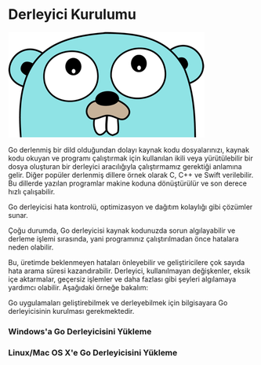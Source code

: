 # Derleyici Kurulumu

![](<../.gitbook/assets/image (7).png>)

Go derlenmiş bir dild olduğundan dolayı kaynak kodu dosyalarınızı, kaynak kodu okuyan ve programı çalıştırmak için kullanılan ikili veya yürütülebilir bir dosya oluşturan bir derleyici aracılığıyla çalıştırmamız gerektiği anlamına gelir. Diğer popüler derlenmiş dillere örnek olarak C, C++ ve Swift verilebilir. Bu dillerde yazılan programlar makine koduna dönüştürülür ve son derece hızlı çalışabilir.

Go derleyicisi hata kontrolü, optimizasyon ve dağıtım kolaylığı gibi çözümler sunar.

Çoğu durumda, Go derleyicisi kaynak kodunuzda sorun algılayabilir ve derleme işlemi sırasında, yani programınız çalıştırılmadan önce hatalara neden olabilir.

Bu, üretimde beklenmeyen hataları önleyebilir ve geliştiricilere çok sayıda hata arama süresi kazandırabilir. Derleyici, kullanılmayan değişkenler, eksik içe aktarmalar, geçersiz işlemler ve daha fazlası gibi şeyleri algılamaya yardımcı olabilir. Aşağıdaki örneğe bakalım:

Go uygulamaları geliştirebilmek ve derleyebilmek için bilgisayara Go derleyicisinin kurulması gerekmektedir.

### Windows'a Go Derleyicisini Yükleme

### &#x20;Linux/Mac OS X'e Go Derleyicisini Yükleme

### &#x20;


